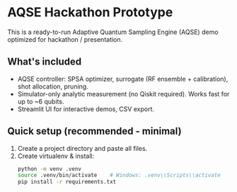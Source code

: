 # AQSE Hackathon Prototype 

This is a ready-to-run Adaptive Quantum Sampling Engine (AQSE) demo optimized for hackathon / presentation.

## What's included
- AQSE controller: SPSA optimizer, surrogate (RF ensemble + calibration), shot allocation, pruning.
- Simulator-only analytic measurement (no Qiskit required). Works fast for up to ~6 qubits.
- Streamlit UI for interactive demos, CSV export.

## Quick setup (recommended - minimal)
1. Create a project directory and paste all files.
2. Create virtualenv & install:
   ```bash
   python -m venv .venv
   source .venv/bin/activate    # Windows: .venv\\Scripts\\activate
   pip install -r requirements.txt
